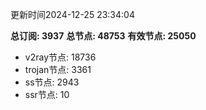 更新时间2024-12-25 23:34:04

**总订阅: 3937**
**总节点: 48753**
**有效节点: 25050**
- v2ray节点: 18736
- trojan节点: 3361
- ss节点: 2943
- ssr节点: 10

